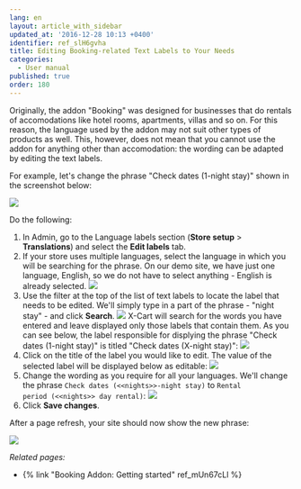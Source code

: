 ```yaml
---
lang: en
layout: article_with_sidebar
updated_at: '2016-12-28 10:13 +0400'
identifier: ref_slH6gvha
title: Editing Booking-related Text Labels to Your Needs
categories:
  - User manual
published: true
order: 180
---
```


Originally, the addon "Booking" was designed for businesses that do rentals of accomodations like hotel rooms, apartments, villas and so on. For this reason, the language used by the addon may not suit other types of products as well. This, however, does not mean that you cannot use the addon for anything other than accomodation: the wording can be adapted by editing the text labels.

For example, let's change the phrase "Check dates (1-night stay)" shown in the screenshot below:

![]({{site.baseurl}}/attachments/8750032/8718812.png)

Do the following:

1.  In Admin, go to the Language labels section (**Store setup** > **Translations**) and select the **Edit labels** tab. 
2.  If your store uses multiple languages, select the language in which you will be searching for the phrase. On our demo site, we have just one language, English, so we do not have to select anything - English is already selected.
    ![]({{site.baseurl}}/attachments/8750032/8718813.png)
3.  Use the filter at the top of the list of text labels to locate the label that needs to be edited. We'll simply type in a part of the phrase - "night stay" - and click **Search**.
    ![]({{site.baseurl}}/attachments/8750032/8718814.png)
    X-Cart will search for the words you have entered and leave displayed only those labels that contain them. As you can see below, the label responsible for displying the phrase "Check dates (1-night stay)" is titled "Check dates (X-night stay)":
    ![]({{site.baseurl}}/attachments/8750032/8718811.png)
4.  Click on the title of the label you would like to edit. The value of the selected label will be displayed below as editable:
    ![]({{site.baseurl}}/attachments/8750032/8718815.png)
5.  Change the wording as you require for all your languages. We'll change the phrase `Check dates (<<nights>>-night stay)` to `Rental period (<<nights>> day rental)`:
    ![]({{site.baseurl}}/attachments/8750032/8718816.png)
6.  Click **Save changes**.

After a page refresh, your site should now show the new phrase:

![]({{site.baseurl}}/attachments/8750032/8718817.png)

_Related pages:_

*   {% link "Booking Addon: Getting started" ref_mUn67cLl %}
